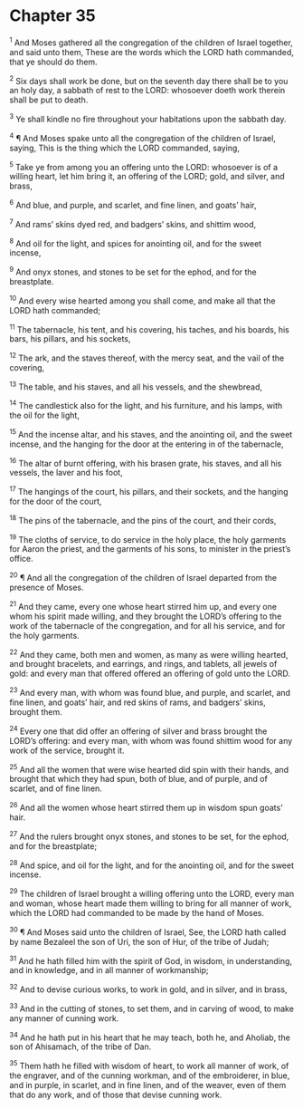 # Chapter 35

<sup>1</sup> And Moses gathered all the congregation of the children of Israel together, and said unto them, These are the words which the LORD hath commanded, that ye should do them. 

<sup>2</sup> Six days shall work be done, but on the seventh day there shall be to you an holy day, a sabbath of rest to the LORD: whosoever doeth work therein shall be put to death. 

<sup>3</sup> Ye shall kindle no fire throughout your habitations upon the sabbath day. 

<sup>4</sup> ¶ And Moses spake unto all the congregation of the children of Israel, saying, This is the thing which the LORD commanded, saying, 

<sup>5</sup> Take ye from among you an offering unto the LORD: whosoever is of a willing heart, let him bring it, an offering of the LORD; gold, and silver, and brass, 

<sup>6</sup> And blue, and purple, and scarlet, and fine linen, and goats’ hair, 

<sup>7</sup> And rams’ skins dyed red, and badgers’ skins, and shittim wood, 

<sup>8</sup> And oil for the light, and spices for anointing oil, and for the sweet incense, 

<sup>9</sup> And onyx stones, and stones to be set for the ephod, and for the breastplate. 

<sup>10</sup> And every wise hearted among you shall come, and make all that the LORD hath commanded; 

<sup>11</sup> The tabernacle, his tent, and his covering, his taches, and his boards, his bars, his pillars, and his sockets, 

<sup>12</sup> The ark, and the staves thereof, with the mercy seat, and the vail of the covering, 

<sup>13</sup> The table, and his staves, and all his vessels, and the shewbread, 

<sup>14</sup> The candlestick also for the light, and his furniture, and his lamps, with the oil for the light, 

<sup>15</sup> And the incense altar, and his staves, and the anointing oil, and the sweet incense, and the hanging for the door at the entering in of the tabernacle, 

<sup>16</sup> The altar of burnt offering, with his brasen grate, his staves, and all his vessels, the laver and his foot, 

<sup>17</sup> The hangings of the court, his pillars, and their sockets, and the hanging for the door of the court, 

<sup>18</sup> The pins of the tabernacle, and the pins of the court, and their cords, 

<sup>19</sup> The cloths of service, to do service in the holy place, the holy garments for Aaron the priest, and the garments of his sons, to minister in the priest’s office. 

<sup>20</sup> ¶ And all the congregation of the children of Israel departed from the presence of Moses. 

<sup>21</sup> And they came, every one whose heart stirred him up, and every one whom his spirit made willing, and they brought the LORD’s offering to the work of the tabernacle of the congregation, and for all his service, and for the holy garments. 

<sup>22</sup> And they came, both men and women, as many as were willing hearted, and brought bracelets, and earrings, and rings, and tablets, all jewels of gold: and every man that offered offered an offering of gold unto the LORD. 

<sup>23</sup> And every man, with whom was found blue, and purple, and scarlet, and fine linen, and goats’ hair, and red skins of rams, and badgers’ skins, brought them. 

<sup>24</sup> Every one that did offer an offering of silver and brass brought the LORD’s offering: and every man, with whom was found shittim wood for any work of the service, brought it. 

<sup>25</sup> And all the women that were wise hearted did spin with their hands, and brought that which they had spun, both of blue, and of purple, and of scarlet, and of fine linen. 

<sup>26</sup> And all the women whose heart stirred them up in wisdom spun goats’ hair. 

<sup>27</sup> And the rulers brought onyx stones, and stones to be set, for the ephod, and for the breastplate; 

<sup>28</sup> And spice, and oil for the light, and for the anointing oil, and for the sweet incense. 

<sup>29</sup> The children of Israel brought a willing offering unto the LORD, every man and woman, whose heart made them willing to bring for all manner of work, which the LORD had commanded to be made by the hand of Moses. 

<sup>30</sup> ¶ And Moses said unto the children of Israel, See, the LORD hath called by name Bezaleel the son of Uri, the son of Hur, of the tribe of Judah; 

<sup>31</sup> And he hath filled him with the spirit of God, in wisdom, in understanding, and in knowledge, and in all manner of workmanship; 

<sup>32</sup> And to devise curious works, to work in gold, and in silver, and in brass, 

<sup>33</sup> And in the cutting of stones, to set them, and in carving of wood, to make any manner of cunning work. 

<sup>34</sup> And he hath put in his heart that he may teach, both he, and Aholiab, the son of Ahisamach, of the tribe of Dan. 

<sup>35</sup> Them hath he filled with wisdom of heart, to work all manner of work, of the engraver, and of the cunning workman, and of the embroiderer, in blue, and in purple, in scarlet, and in fine linen, and of the weaver, even of them that do any work, and of those that devise cunning work. 


